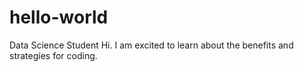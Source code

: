 # hello-world
Data Science Student
Hi. I am excited to learn about the benefits and strategies for coding. 
